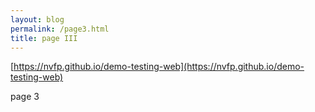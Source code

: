 ```yaml
---
layout: blog
permalink: /page3.html
title: page III
---
```


[https://nvfp.github.io/demo-testing-web](https://nvfp.github.io/demo-testing-web)

page 3
